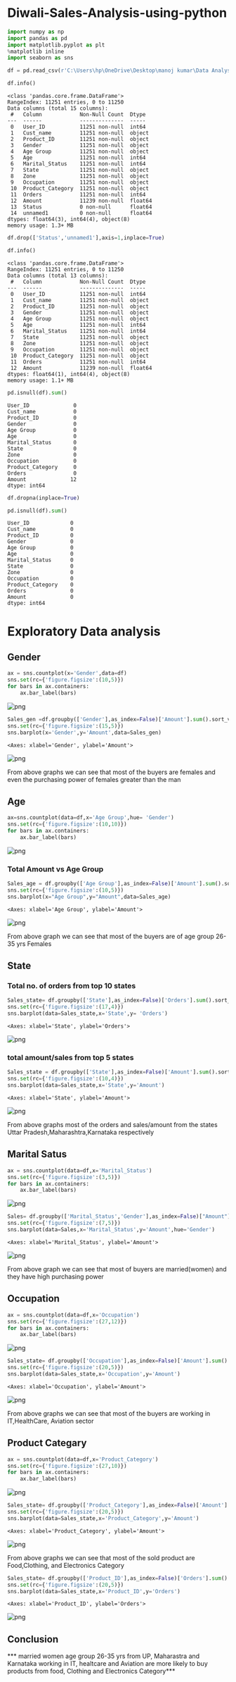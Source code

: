 # Diwali-Sales-Analysis-using-python
```python
import numpy as np
import pandas as pd
import matplotlib.pyplot as plt
%matplotlib inline
import seaborn as sns
```


```python
df = pd.read_csv(r'C:\Users\hp\OneDrive\Desktop\manoj kumar\Data Analyst\test Jupyter\jupyter project\Python_Diwali_Sales_Analysis-main (2)\Diwali Sales Data.csv',encoding='unicode_escape')
```


```python
df.info()
```

    <class 'pandas.core.frame.DataFrame'>
    RangeIndex: 11251 entries, 0 to 11250
    Data columns (total 15 columns):
     #   Column            Non-Null Count  Dtype  
    ---  ------            --------------  -----  
     0   User_ID           11251 non-null  int64  
     1   Cust_name         11251 non-null  object 
     2   Product_ID        11251 non-null  object 
     3   Gender            11251 non-null  object 
     4   Age Group         11251 non-null  object 
     5   Age               11251 non-null  int64  
     6   Marital_Status    11251 non-null  int64  
     7   State             11251 non-null  object 
     8   Zone              11251 non-null  object 
     9   Occupation        11251 non-null  object 
     10  Product_Category  11251 non-null  object 
     11  Orders            11251 non-null  int64  
     12  Amount            11239 non-null  float64
     13  Status            0 non-null      float64
     14  unnamed1          0 non-null      float64
    dtypes: float64(3), int64(4), object(8)
    memory usage: 1.3+ MB
    


```python
df.drop(['Status','unnamed1'],axis=1,inplace=True)
```


```python
df.info()
```

    <class 'pandas.core.frame.DataFrame'>
    RangeIndex: 11251 entries, 0 to 11250
    Data columns (total 13 columns):
     #   Column            Non-Null Count  Dtype  
    ---  ------            --------------  -----  
     0   User_ID           11251 non-null  int64  
     1   Cust_name         11251 non-null  object 
     2   Product_ID        11251 non-null  object 
     3   Gender            11251 non-null  object 
     4   Age Group         11251 non-null  object 
     5   Age               11251 non-null  int64  
     6   Marital_Status    11251 non-null  int64  
     7   State             11251 non-null  object 
     8   Zone              11251 non-null  object 
     9   Occupation        11251 non-null  object 
     10  Product_Category  11251 non-null  object 
     11  Orders            11251 non-null  int64  
     12  Amount            11239 non-null  float64
    dtypes: float64(1), int64(4), object(8)
    memory usage: 1.1+ MB
    


```python
pd.isnull(df).sum()
```




    User_ID              0
    Cust_name            0
    Product_ID           0
    Gender               0
    Age Group            0
    Age                  0
    Marital_Status       0
    State                0
    Zone                 0
    Occupation           0
    Product_Category     0
    Orders               0
    Amount              12
    dtype: int64




```python
df.dropna(inplace=True)
```


```python
pd.isnull(df).sum()
```




    User_ID             0
    Cust_name           0
    Product_ID          0
    Gender              0
    Age Group           0
    Age                 0
    Marital_Status      0
    State               0
    Zone                0
    Occupation          0
    Product_Category    0
    Orders              0
    Amount              0
    dtype: int64



# Exploratory Data analysis

## Gender


```python
ax = sns.countplot(x='Gender',data=df)
sns.set(rc={'figure.figsize':(10,5)})
for bars in ax.containers:
    ax.bar_label(bars)
```


    
![png](https://github.com/VPMANOJKUMAR/Diwali-Sales-Analysis-using-python/blob/main/graphs/output_10_0.png)
    



```python
Sales_gen =df.groupby(['Gender'],as_index=False)['Amount'].sum().sort_values(by='Amount',ascending=False)
sns.set(rc={'figure.figsize':(15,5)})
sns.barplot(x='Gender',y='Amount',data=Sales_gen)
```




    <Axes: xlabel='Gender', ylabel='Amount'>




    
![png](output_11_1.png)
    


From above graphs we can see that most of the buyers are females and even the purchasing power of females greater than the man

## Age


```python
ax=sns.countplot(data=df,x='Age Group',hue= 'Gender')
sns.set(rc={'figure.figsize':(10,10)})
for bars in ax.containers:
    ax.bar_label(bars)
```


    
![png](output_14_0.png)
    


### Total Amount vs Age Group


```python
Sales_age = df.groupby(['Age Group'],as_index=False)['Amount'].sum().sort_values(by='Amount',ascending=False)
sns.set(rc={'figure.figsize':(10,5)})
sns.barplot(x="Age Group",y="Amount",data=Sales_age)
```




    <Axes: xlabel='Age Group', ylabel='Amount'>




    
![png](output_16_1.png)
    


From above graph we can see that most of the buyers are of age group 26-35 yrs Females

## State


### Total no. of orders from top 10 states


```python
Sales_state= df.groupby(['State'],as_index=False)['Orders'].sum().sort_values(by='Orders',ascending=False).head(10)
sns.set(rc={'figure.figsize':(17,4)})
sns.barplot(data=Sales_state,x='State',y= 'Orders')

```




    <Axes: xlabel='State', ylabel='Orders'>




    
![png](output_20_1.png)
    


### total amount/sales from top 5 states


```python
Sales_state = df.groupby(['State'],as_index=False)['Amount'].sum().sort_values(by='Amount',ascending=False).head(5)
sns.set(rc={'figure.figsize':(10,4)})
sns.barplot(data=Sales_state,x='State',y='Amount')
```




    <Axes: xlabel='State', ylabel='Amount'>




    
![png](output_22_1.png)
    


From above graphs most of the orders and sales/amount from the states Uttar Pradesh,Maharashtra,Karnataka respectively

## Marital Satus


```python
ax = sns.countplot(data=df,x='Marital_Status')
sns.set(rc={'figure.figsize':(3,5)})
for bars in ax.containers:
    ax.bar_label(bars)
```


    
![png](output_25_0.png)
    



```python
Sales= df.groupby(['Marital_Status','Gender'],as_index=False)["Amount"].sum().sort_values(by='Amount',ascending=False)
sns.set(rc={'figure.figsize':(7,5)})
sns.barplot(data=Sales,x='Marital_Status',y='Amount',hue='Gender')
```




    <Axes: xlabel='Marital_Status', ylabel='Amount'>




    
![png](output_26_1.png)
    


From above graph we can see that most of buyers are married(women) and they have high purchasing power


## Occupation


```python
ax = sns.countplot(data=df,x='Occupation')
sns.set(rc={'figure.figsize':(27,12)})
for bars in ax.containers:
    ax.bar_label(bars)
```


    
![png](output_29_0.png)
    



```python
Sales_state= df.groupby(['Occupation'],as_index=False)['Amount'].sum().sort_values(by=['Amount'],ascending=False)
sns.set(rc={'figure.figsize':(20,5)})
sns.barplot(data=Sales_state,x='Occupation',y='Amount')
```




    <Axes: xlabel='Occupation', ylabel='Amount'>




    
![png](output_30_1.png)
    


From above graphs we can see that most of the buyers are working in IT,HealthCare, Aviation sector

## Product Categary


```python
ax = sns.countplot(data=df,x='Product_Category')
sns.set(rc={'figure.figsize':(27,10)})
for bars in ax.containers:
    ax.bar_label(bars)
```


    
![png](output_33_0.png)
    



```python
Sales_state= df.groupby(['Product_Category'],as_index=False)['Amount'].sum().sort_values(by=['Amount'],ascending=False).head(10)
sns.set(rc={'figure.figsize':(20,5)})
sns.barplot(data=Sales_state,x='Product_Category',y='Amount')
```




    <Axes: xlabel='Product_Category', ylabel='Amount'>




    
![png](output_34_1.png)
    


From above graphs we can see that most of the sold product are Food,Clothing, and Electronics Category


```python
Sales_state= df.groupby(['Product_ID'],as_index=False)['Orders'].sum().sort_values(by=['Orders'],ascending=False).head(10)
sns.set(rc={'figure.figsize':(20,5)})
sns.barplot(data=Sales_state,x='Product_ID',y='Orders')
```




    <Axes: xlabel='Product_ID', ylabel='Orders'>




    
![png](output_36_1.png)
    


## Conclusion

*** married women age group 26-35 yrs from UP, Maharastra and Karnataka working in IT, healtcare and Aviation are more likely to buy products from food, Clothing and Electronics Category***
